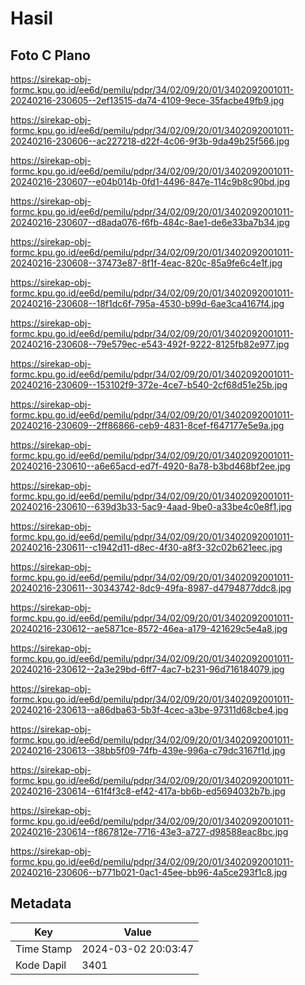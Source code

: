 # Hasil

## Foto C Plano

https://sirekap-obj-formc.kpu.go.id/ee6d/pemilu/pdpr/34/02/09/20/01/3402092001011-20240216-230605--2ef13515-da74-4109-9ece-35facbe49fb9.jpg

https://sirekap-obj-formc.kpu.go.id/ee6d/pemilu/pdpr/34/02/09/20/01/3402092001011-20240216-230606--ac227218-d22f-4c06-9f3b-9da49b25f566.jpg

https://sirekap-obj-formc.kpu.go.id/ee6d/pemilu/pdpr/34/02/09/20/01/3402092001011-20240216-230607--e04b014b-0fd1-4496-847e-114c9b8c90bd.jpg

https://sirekap-obj-formc.kpu.go.id/ee6d/pemilu/pdpr/34/02/09/20/01/3402092001011-20240216-230607--d8ada076-f6fb-484c-8ae1-de6e33ba7b34.jpg

https://sirekap-obj-formc.kpu.go.id/ee6d/pemilu/pdpr/34/02/09/20/01/3402092001011-20240216-230608--37473e87-8f1f-4eac-820c-85a9fe6c4e1f.jpg

https://sirekap-obj-formc.kpu.go.id/ee6d/pemilu/pdpr/34/02/09/20/01/3402092001011-20240216-230608--18f1dc6f-795a-4530-b99d-6ae3ca4167f4.jpg

https://sirekap-obj-formc.kpu.go.id/ee6d/pemilu/pdpr/34/02/09/20/01/3402092001011-20240216-230608--79e579ec-e543-492f-9222-8125fb82e977.jpg

https://sirekap-obj-formc.kpu.go.id/ee6d/pemilu/pdpr/34/02/09/20/01/3402092001011-20240216-230609--153102f9-372e-4ce7-b540-2cf68d51e25b.jpg

https://sirekap-obj-formc.kpu.go.id/ee6d/pemilu/pdpr/34/02/09/20/01/3402092001011-20240216-230609--2ff86866-ceb9-4831-8cef-f647177e5e9a.jpg

https://sirekap-obj-formc.kpu.go.id/ee6d/pemilu/pdpr/34/02/09/20/01/3402092001011-20240216-230610--a6e65acd-ed7f-4920-8a78-b3bd468bf2ee.jpg

https://sirekap-obj-formc.kpu.go.id/ee6d/pemilu/pdpr/34/02/09/20/01/3402092001011-20240216-230610--639d3b33-5ac9-4aad-9be0-a33be4c0e8f1.jpg

https://sirekap-obj-formc.kpu.go.id/ee6d/pemilu/pdpr/34/02/09/20/01/3402092001011-20240216-230611--c1942d11-d8ec-4f30-a8f3-32c02b621eec.jpg

https://sirekap-obj-formc.kpu.go.id/ee6d/pemilu/pdpr/34/02/09/20/01/3402092001011-20240216-230611--30343742-8dc9-49fa-8987-d4794877ddc8.jpg

https://sirekap-obj-formc.kpu.go.id/ee6d/pemilu/pdpr/34/02/09/20/01/3402092001011-20240216-230612--ae5871ce-8572-46ea-a179-421629c5e4a8.jpg

https://sirekap-obj-formc.kpu.go.id/ee6d/pemilu/pdpr/34/02/09/20/01/3402092001011-20240216-230612--2a3e29bd-6ff7-4ac7-b231-96d716184079.jpg

https://sirekap-obj-formc.kpu.go.id/ee6d/pemilu/pdpr/34/02/09/20/01/3402092001011-20240216-230613--a86dba63-5b3f-4cec-a3be-97311d68cbe4.jpg

https://sirekap-obj-formc.kpu.go.id/ee6d/pemilu/pdpr/34/02/09/20/01/3402092001011-20240216-230613--38bb5f09-74fb-439e-996a-c79dc3167f1d.jpg

https://sirekap-obj-formc.kpu.go.id/ee6d/pemilu/pdpr/34/02/09/20/01/3402092001011-20240216-230614--61f4f3c8-ef42-417a-bb6b-ed5694032b7b.jpg

https://sirekap-obj-formc.kpu.go.id/ee6d/pemilu/pdpr/34/02/09/20/01/3402092001011-20240216-230614--f867812e-7716-43e3-a727-d98588eac8bc.jpg

https://sirekap-obj-formc.kpu.go.id/ee6d/pemilu/pdpr/34/02/09/20/01/3402092001011-20240216-230606--b771b021-0ac1-45ee-bb96-4a5ce293f1c8.jpg


## Metadata

| Key        | Value               |
| ---------- | ------------------- |
| Time Stamp | 2024-03-02 20:03:47 |
| Kode Dapil | 3401                |



